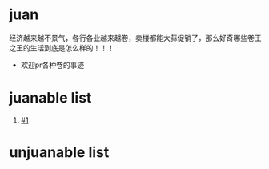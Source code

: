 # juan
经济越来越不景气，各行各业越来越卷，卖楼都能大蒜促销了，那么好奇哪些卷王之王的生活到底是怎么样的！！！

- 欢迎pr各种卷的事迹

# juanable list
1. [#1](https://github.com/Rennbon/juan/issues/1)


# unjuanable list


